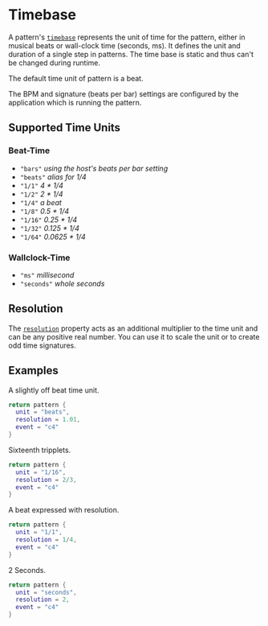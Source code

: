 # Timebase

A pattern's [`timebase`](../API/pattern.md#unit) represents the unit of time for the pattern, either in musical beats or wall-clock time (seconds, ms). It defines the unit and duration of a single step in patterns. The time base is static and thus can't be changed during runtime.

The default time unit of pattern is a beat. 

The BPM and signature (beats per bar) settings are configured by the application which is running the pattern. 

## Supported Time Units

### Beat-Time

- `"bars"`  *using the host's beats per bar setting*
- `"beats"` *alias for 1/4*
- `"1/1"` *4 * 1/4*
- `"1/2"` *2 * 1/4*
- `"1/4"` *a beat*
- `"1/8"` *0.5 * 1/4*
- `"1/16"` *0.25 * 1/4*
- `"1/32"` *0.125 * 1/4*
- `"1/64"` *0.0625 * 1/4*

### Wallclock-Time

 - `"ms"` *millisecond*
 - `"seconds"` *whole seconds*

## Resolution

The [`resolution`](../API/pattern.md#resolution) property acts as an additional multiplier to the time unit and can be any positive real number. You can use it to scale the unit or to create odd time signatures.

## Examples

A slightly off beat time unit.
```lua
return pattern {
  unit = "beats", 
  resolution = 1.01,
  event = "c4"
}
```

Sixteenth tripplets.
```lua
return pattern {
  unit = "1/16", 
  resolution = 2/3,
  event = "c4"
}
```

A beat expressed with resolution.
```lua
return pattern {
  unit = "1/1", 
  resolution = 1/4,
  event = "c4"
}
```

2 Seconds.
```lua
return pattern {
  unit = "seconds", 
  resolution = 2,
  event = "c4"
}
```
